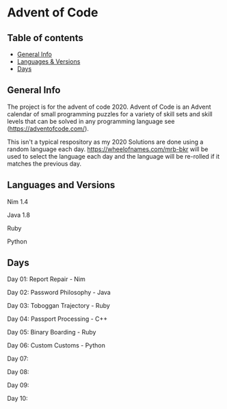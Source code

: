 # Advent of Code

## Table of contents
* [General Info](#general-info)
* [Languages & Versions](#languages-and-versions)
* [Days](#days)

## General Info

The project is for the advent of code 2020. Advent of Code is an Advent calendar of small programming puzzles for a variety of skill sets and skill levels that can be solved in any programming language see (https://adventofcode.com/).


This isn't a typical respository as my 2020 Solutions are done using a random language each day. https://wheelofnames.com/mrb-bkr will be used to select the language each day and the language will be re-rolled if it matches the previous day.

## Languages and Versions

Nim 1.4

Java 1.8

Ruby 

Python 

## Days

Day 01: Report Repair - Nim

Day 02: Password Philosophy - Java

Day 03: Toboggan Trajectory - Ruby

Day 04: Passport Processing - C++

Day 05: Binary Boarding - Ruby

Day 06: Custom Customs - Python

Day 07: 

Day 08:

Day 09:

Day 10:
